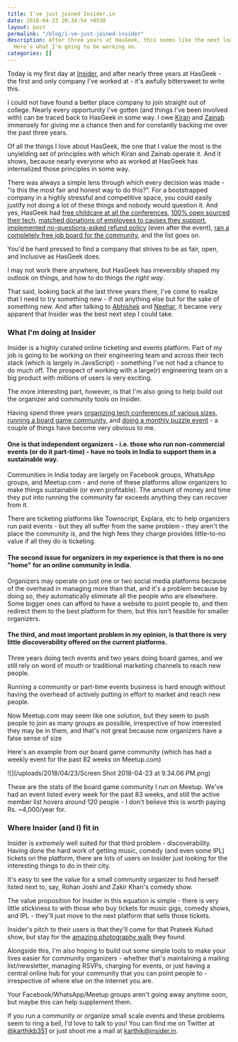 ```yaml
---
title: I've just joined Insider.in
date: 2018-04-23 20:34:54 +0530
layout: post
permalink: "/blog/i-ve-just-joined-insider"
description: After three years at HasGeek, this seems like the next logical step.
  Here's what I'm going to be working on.
categories: []
---
```

Today is my first day at [Insider](https://insider.in), and after nearly three years at HasGeek - the first and only company I've worked at - it's awfully bittersweet to write this.

I could not have found a better place company to join straight out of college. Nearly every opportunity I've gotten (and things I've been involved with) can be traced back to HasGeek in some way. I owe [Kiran](https://twitter.com/jackerhack) and [Zainab](https://twitter.com/zainabbawa) immensely for giving me a chance then and for constantly backing me over the past three years.

Of all the things I love about HasGeek, the one that I value the most is the unyielding set of principles with which Kiran and Zainab operate it. And it shows, because nearly everyone who as worked at HasGeek has internalized those principles in some way.

There was always a simple lens through which every decision was made - "is this the most fair and honest way to do this?". For a bootstrapped company in a highly stressful and competitive space, you could easily justify not doing a lot of these things and nobody would question it. And yes, HasGeek had [free childcare at all the conferences](https://medium.com/hasgeek/we-have-childcare-facilities-droidconin-and-all-hasgeek-conferences-going-forward-70d520762a11), [100% open sourced their tech](https://github.com/hasgeek), [matched donations of employees to causes they support](https://twitter.com/jackerhack/status/550953305845682176), [implemented no-questions-asked refund policy](https://hasgeek.com/about/policy/refunds) (even after the event), [ran a completely free job board for the community](https://hasjob.co), and the list goes on. 

You'd be hard pressed to find a company that strives to be as fair, open, and inclusive as HasGeek does.

I may not work there anywhere, but HasGeek has irreversibly shaped my outlook on things, and how to do things _the right way_.

That said, looking back at the last three years there, I've come to realize that I need to try something new - if not anything else but for the sake of something new. And after talking to [Abhishek](https://twitter.com/abhishekmadan) and [Neehar](https://twitter.com/neeharv), it became very apparent that Insider was the best next step I could take.

### What I'm doing at Insider

Insider is a highly curated online ticketing and events platform. Part of my job is going to be working on their engineering team and across their tech stack (which is largely in JavaScript) - something I've not had a chance to do much off. The prospect of working with a large(r) engineering team on a big product with millions of users is very exciting.

The more interesting part, however, is that I'm also going to help build out the organizer and community tools on Insider.

Having spend three years [organizing tech conferences of various sizes](https://hasgeek.com), [running a board game community](https://reroll.in), and [doing a monthly puzzle event](https://twitter.com/PuzzledPintBLR) - a couple of things have become very obvious to me.

#### One is that independent organizers - i.e. those who run non-commercial events (or do it part-time) - have no tools in India to support them in a sustainable way. 

Communities in India today are largely on Facebook groups, WhatsApp groups, and Meetup.com - and none of these platforms allow organizers to make things sustainable (or even profitable). The amount of money and time they put into running the community far exceeds anything they can recover from it.

There are ticketing platforms like Townscript, Explara, etc to help organizers run paid events - but they all suffer from the same problem - they aren't the place the community _is_, and the high fees they charge provides little-to-no value if all they do is ticketing.

#### The second issue for organizers in my experience is that there is no one "home" for an online community in India. 

Organizers may operate on just one or two social media platforms because of the overhead in managing more than that, and it's a problem because by doing so, they automatically eliminate all the people who are elsewhere. Some bigger ones can afford to have a website to point people to, and then redirect them to the best platform for them, but this isn't feasible for smaller organizers.

#### The third, and most important problem in my opinion, is that there is very little discoverability offered on the current platforms.

Three years doing tech events and two years doing board games, and we still rely on word of mouth or traditional marketing channels to reach new people.

Running a community or part-time events business is hard enough without having the overhead of actively putting in effort to market and reach new people.

Now Meetup.com may seem like one solution, but they seem to push people to join as many groups as possible, irrespective of how interested they may be in them, and that's not great because now organizers have a false sense of size

Here's an example from our board game community (which has had a weekly event for the past 82 weeks on Meetup.com)

![](/uploads/2018/04/23/Screen Shot 2018-04-23 at 9.34.06 PM.png)

These are the stats of the board game community I run on Meetup. We've had an event listed every week for the past 83 weeks, and still the active member list hovers around 120 people - I don't believe this is worth paying Rs. \~4,000/year for. 

### Where Insider (and I) fit in

Insider is _extremely_ well suited for that third problem - discoverability. Having done the hard work of getting music, comedy (and even some IPL) tickets on the platform, there are lots of users on Insider just looking for the interesting things to do in their city.

It's easy to see the value for a small community organizer to find herself listed next to, say, Rohan Joshi and Zakir Khan's comedy show.

The value proposition for Insider in this equation is simple - there is very little stickiness to with those who buy tickets for music gigs, comedy shows, and IPL - they'll just move to the next platform that sells those tickets.

Insider's pitch to their users is that they'll come for that Prateek Kuhad show, but stay for the [amazing photography walk](https://insider.in/the-photography-walk-may1-2018/event) they found.

Alongside this, I'm also hoping to build out some simple tools to make your lives easier for community organizers - whether that's maintaining a mailing list/newsletter, managing RSVPs, charging for events, or just having a central online hub for your community that you can point people to - irrespective of where else on the internet you are.

Your Facebook/WhatsApp/Meetup groups aren't going away anytime soon, but maybe this can help supplement them.

If you run a community or organize small scale events and these problems seem to ring a bell, I'd love to talk to you! You can find me on Twitter at [@karthikb351](https://twitter.com/karthikb351) or just shoot me a mail at [karthik@insider.in](mailto:karthik@insider.in).